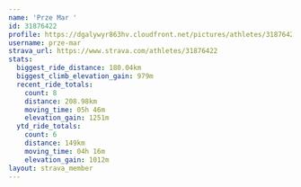 ```yaml
---
name: 'Prze Mar '
id: 31876422
profile: https://dgalywyr863hv.cloudfront.net/pictures/athletes/31876422/22548952/4/large.jpg
username: prze-mar
strava_url: https://www.strava.com/athletes/31876422
stats:
  biggest_ride_distance: 180.04km
  biggest_climb_elevation_gain: 979m
  recent_ride_totals:
    count: 8
    distance: 208.98km
    moving_time: 05h 46m
    elevation_gain: 1251m
  ytd_ride_totals:
    count: 6
    distance: 149km
    moving_time: 04h 16m
    elevation_gain: 1012m
layout: strava_member
--- 
```

